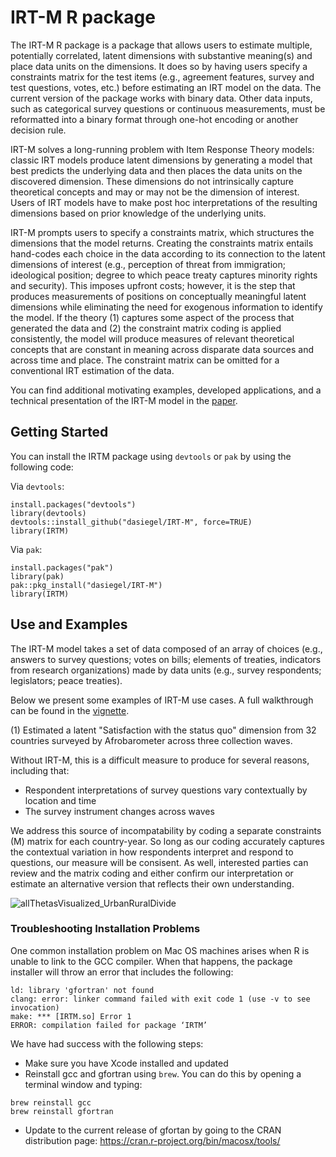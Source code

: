 # IRT-M R package

The IRT-M R package is a package that allows users to estimate multiple, potentially correlated, latent dimensions with substantive meaning\(s\) and place data units on the dimensions. It does so by having users specify a constraints matrix for the test items (e.g., agreement features, survey and test questions, votes, etc.) before estimating an IRT model on the data.
The current version of the package works with binary data. Other data inputs, such as categorical survey questions or continuous measurements, must be reformatted into a binary format through one-hot encoding or another decision rule. 

IRT-M solves a long-running problem with Item Response Theory models: classic IRT models produce latent dimensions by generating a model that best predicts the underlying data and then places the data units on the discovered dimension. These dimensions do not intrinsically capture theoretical concepts and may or may not be the dimension of interest. Users of IRT models have to make post hoc interpretations of the resulting dimensions based on prior knowledge of the underlying units. 

IRT-M prompts users to specify a constraints matrix, which structures the dimensions that the model returns. Creating the constraints matrix entails hand-codes each choice in the data according to its connection to the latent dimensions of interest (e.g., perception of threat from immigration; ideological position; degree to which peace treaty captures minority rights and security). This imposes upfront costs; however, it is the step that produces measurements of positions on conceptually meaningful latent dimensions while eliminating the need for exogenous information to identify the model. If the theory (1) captures some aspect of the process that generated the data and (2) the constraint matrix coding is applied consistently, the model will produce measures of relevant theoretical concepts that are constant in meaning across disparate data sources and across time and place. The constraint matrix can be omitted for a conventional IRT estimation of the data. 

You can find additional motivating examples, developed applications, and a technical presentation of the IRT-M model in the [paper](https://arxiv.org/abs/2111.11979). 

## Getting Started

You can install the IRTM package using `devtools` or `pak` by using the following code:

Via `devtools`:

```
install.packages("devtools")
library(devtools)
devtools::install_github("dasiegel/IRT-M", force=TRUE)
library(IRTM)
```

Via `pak`:

```
install.packages("pak")
library(pak)
pak::pkg_install("dasiegel/IRT-M")
library(IRTM)
```

## Use and Examples

The IRT-M model takes a set of data composed of an array of choices (e.g., answers to survey questions; votes on bills; elements of treaties, indicators from research organizations) made by data units (e.g., survey respondents; legislators; peace treaties). 

Below we present some examples of IRT-M use cases. A full walkthrough can be found in the [vignette](https://github.com/dasiegel/IRT-M/blob/master/vignettes/introduction.Rmd).

(1) Estimated a latent "Satisfaction with the status quo" dimension from 32 countries surveyed by Afrobarometer across three collection waves. 

Without IRT-M, this is a difficult measure to produce for several reasons, including that:
- Respondent interpretations of survey questions vary contextually by location and time
- The survey instrument changes across waves

We address this source of incompatability by coding a separate constraints (M) matrix for each country-year. So long as our coding accurately captures the contextual variation in how respondents interpret and respond to questions, our measure will be consisent. As well, interested parties can review and the matrix coding and either confirm our interpretation or estimate an alternative version that reflects their own understanding.

![allThetasVisualized_UrbanRuralDivide](https://github.com/dasiegel/IRT-M/assets/10012916/65dffdf3-8a9a-4222-b897-53ead9a7e0d1)


### Troubleshooting Installation Problems

One common installation problem on Mac OS machines arises when R is unable to link to the GCC compiler. When that happens, the package installer will throw an error that includes the following:

```
ld: library 'gfortran' not found
clang: error: linker command failed with exit code 1 (use -v to see invocation)
make: *** [IRTM.so] Error 1
ERROR: compilation failed for package ‘IRTM’
```

We have had success with the following steps:

- Make sure you have Xcode installed and updated
- Reinstall gcc and gfortran using `brew`. You can do this by opening a terminal window and typing:
```
brew reinstall gcc
brew reinstall gfortran
```
- Update to the current release of gfortan by going to the CRAN distribution page: https://cran.r-project.org/bin/macosx/tools/
